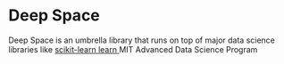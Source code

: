 <H1> Deep Space </H1>

Deep Space is an umbrella library that runs on top of major data science libraries like <a href="https://scikit-learn.org/"> scikit-learn learn </a>
MIT Advanced Data Science Program
